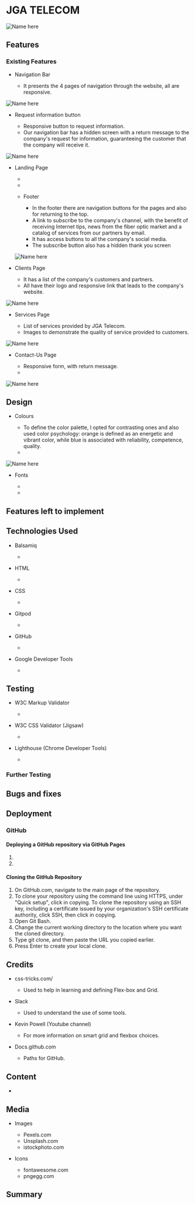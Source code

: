 <h1>JGA TELECOM</h1>

<p></p>
<p></p>

![Name here](assets/img/screen%20project.jpg)

<h2>Features</h2>
<h3>Existing Features</h3>
    <ul>
        <li>Navigation Bar</li>
    <ul>
    <li>It presents the 4 pages of navigation through the website, all are responsive.</li>
    </ul>
    </ul>

![Name here](assets/img/menu.jpg)

<ul>
<li>Request information button</li>
    <ul>
    <li>Responsive button to request information.</li>
    <li>Our navigation bar has a hidden screen with a return message to the company's request for information, guaranteeing the customer that the company will receive it.</li>
    </ul>
</ul>

 ![Name here](assets/img/request.jpg)

<ul>
 <li>Landing Page</li>
    <ul>
    <li></li>
    <li></li>
    </ul>
</ul>
<ul>

<ul>
<li>Footer</li>
    <ul>
    <li>In the footer there are navigation buttons for the pages and also for returning to the top.</li>
    <li>A link to subscribe to the company's channel, with the benefit of receiving Internet tips, news from the fiber optic market and a catalog of services from our partners by email.</li>
    <li>It has access buttons to all the company's social media.</li>
    <li>The subscribe button also has a hidden thank you screen</li>
    </ul>
</ul>

![Name here](assets/img/footer.jpg)

 <li>Clients Page</li>
    <ul>
    <li>It has a list of the company's customers and partners.</li>
    <li>All have their logo and responsive link that leads to the company's website.</li>
    </ul>
</ul>

![Name here](assets/img/clients.jpg)

<ul>
 <li>Services Page</li>
    <ul>
    <li>List of services provided by JGA Telecom.</li>
    <li>Images to demonstrate the quality of service provided to customers.</li>
    </ul>
</ul>

![Name here](assets/img/services.jpg)

<ul>
 <li>Contact-Us Page</li>
    <ul>
    <li>Responsive form, with return message.</li>
    <li></li>
    </ul>
</ul>

![Name here](assets/img/contact.jpg)

<h2>Design</h2>
<ul>
 <li>Colours</li>
    <ul>
    <li>To define the color palette, I opted for contrasting ones and also used color psychology: orange is defined as an energetic and vibrant color, while blue is associated with reliability, competence, quality.</li>
    <li></li>
    </ul>
</ul>

![Name here](assets/img/pallete.jpg)

<ul>
 <li>Fonts</li>
    <ul>
    <li></li>
    <li></li>
    </ul>
</ul>

<h2>Features left to implement</h2>
<p></p>

<h2>Technologies Used</h2>
<ul>
 <li>Balsamiq</li>
    <ul>
    <li></li>
    </ul>
</ul>

<ul>
 <li>HTML</li>
    <ul>
    <li></li>
    </ul>
</ul>

<ul>
 <li>CSS</li>
    <ul>
    <li></li>
    </ul>
</ul>

<ul>
 <li>Gitpod</li>
    <ul>
    <li></li>
    </ul>
</ul>

<ul>
<li>GitHub</li>
    <ul>
    <li></li>
    </ul>
</ul>

<ul>
 <li>Google Developer Tools</li>
    <ul>
    <li></li>
    </ul>
</ul>

<h2>Testing</h2>
<ul>
<li>W3C Markup Validator</li>
    <ul>
    <li></li>
    </ul>
</ul>

<ul>
 <li>W3C CSS Validator (Jigsaw)</li>
    <ul>
    <li></li>
    </ul>

</ul>
<ul>
 <li>Lighthouse (Chrome Developer Tools)</li>
    <ul>
    <li></li>
    </ul>
</ul>

<h3>Further Testing</h3>
<p></p>


<h2>Bugs and fixes</h2>


<h2>Deployment</h2>
<h3>GitHub</h3>
<p></p>
<h4>Deploying a GitHub repository via GitHub Pages</h4>
<ol>
<li></li>
<li></li>
</ol>
<h4>Cloning the GitHub Repository</h4>
<ol>
<li>On GitHub.com, navigate to the main page of the repository.</li>
<li>To clone your repository using the command line using HTTPS, under "Quick setup", click in copying.  To clone the repository using an SSH key, including a certificate issued by your organization's SSH certificate authority, click SSH, then click in copying.</li>
<li>Open Git Bash.</li>
<li>Change the current working directory to the location where you want the cloned directory.</li>
<li>Type git clone, and then paste the URL you copied earlier.</li>
<li>Press Enter to create your local clone.</li>
</ol>



<h2>Credits</h2>
<ul>
 <li>css-tricks.com/</li>
    <ul>
    <li>Used to help in learning and defining Flex-box and Grid.</li>
    </ul>
</ul>
<ul>
 <li>Slack</li>
    <ul>
    <li>Used to understand the use of some tools.</li>
    </ul>
</ul>
<ul>
 <li>Kevin Powell (Youtube channel)</li>
    <ul>
    <li>For more information on smart grid and flexbox choices.</li>
    </ul>
</ul>
<ul>
 <li>Docs.github.com</li>
    <ul>
    <li>Paths for GitHub.</li>
    </ul>
</ul>

<h2>Content</h2>
<ul>
 <li></li>
</ul>

<h2>Media</h2>
<ul>
 <li>Images</li>
 <ul>
 <li>Pexels.com</li>
 <li>Unsplash.com</li>
 <li>istockphoto.com</li>
 </ul>
</ul>
<ul>
 <li>Icons</li>
 <ul>
 <li>fontawesome.com</li>
 <li>pngegg.com</li>
 </ul>
</ul>

<h2>Summary</h2>
<p></p>